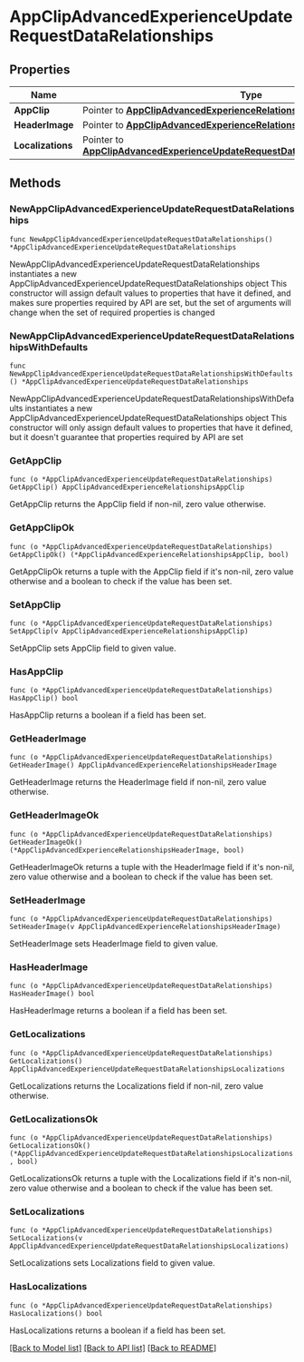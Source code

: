 # AppClipAdvancedExperienceUpdateRequestDataRelationships

## Properties

Name | Type | Description | Notes
------------ | ------------- | ------------- | -------------
**AppClip** | Pointer to [**AppClipAdvancedExperienceRelationshipsAppClip**](AppClipAdvancedExperienceRelationshipsAppClip.md) |  | [optional] 
**HeaderImage** | Pointer to [**AppClipAdvancedExperienceRelationshipsHeaderImage**](AppClipAdvancedExperienceRelationshipsHeaderImage.md) |  | [optional] 
**Localizations** | Pointer to [**AppClipAdvancedExperienceUpdateRequestDataRelationshipsLocalizations**](AppClipAdvancedExperienceUpdateRequestDataRelationshipsLocalizations.md) |  | [optional] 

## Methods

### NewAppClipAdvancedExperienceUpdateRequestDataRelationships

`func NewAppClipAdvancedExperienceUpdateRequestDataRelationships() *AppClipAdvancedExperienceUpdateRequestDataRelationships`

NewAppClipAdvancedExperienceUpdateRequestDataRelationships instantiates a new AppClipAdvancedExperienceUpdateRequestDataRelationships object
This constructor will assign default values to properties that have it defined,
and makes sure properties required by API are set, but the set of arguments
will change when the set of required properties is changed

### NewAppClipAdvancedExperienceUpdateRequestDataRelationshipsWithDefaults

`func NewAppClipAdvancedExperienceUpdateRequestDataRelationshipsWithDefaults() *AppClipAdvancedExperienceUpdateRequestDataRelationships`

NewAppClipAdvancedExperienceUpdateRequestDataRelationshipsWithDefaults instantiates a new AppClipAdvancedExperienceUpdateRequestDataRelationships object
This constructor will only assign default values to properties that have it defined,
but it doesn't guarantee that properties required by API are set

### GetAppClip

`func (o *AppClipAdvancedExperienceUpdateRequestDataRelationships) GetAppClip() AppClipAdvancedExperienceRelationshipsAppClip`

GetAppClip returns the AppClip field if non-nil, zero value otherwise.

### GetAppClipOk

`func (o *AppClipAdvancedExperienceUpdateRequestDataRelationships) GetAppClipOk() (*AppClipAdvancedExperienceRelationshipsAppClip, bool)`

GetAppClipOk returns a tuple with the AppClip field if it's non-nil, zero value otherwise
and a boolean to check if the value has been set.

### SetAppClip

`func (o *AppClipAdvancedExperienceUpdateRequestDataRelationships) SetAppClip(v AppClipAdvancedExperienceRelationshipsAppClip)`

SetAppClip sets AppClip field to given value.

### HasAppClip

`func (o *AppClipAdvancedExperienceUpdateRequestDataRelationships) HasAppClip() bool`

HasAppClip returns a boolean if a field has been set.

### GetHeaderImage

`func (o *AppClipAdvancedExperienceUpdateRequestDataRelationships) GetHeaderImage() AppClipAdvancedExperienceRelationshipsHeaderImage`

GetHeaderImage returns the HeaderImage field if non-nil, zero value otherwise.

### GetHeaderImageOk

`func (o *AppClipAdvancedExperienceUpdateRequestDataRelationships) GetHeaderImageOk() (*AppClipAdvancedExperienceRelationshipsHeaderImage, bool)`

GetHeaderImageOk returns a tuple with the HeaderImage field if it's non-nil, zero value otherwise
and a boolean to check if the value has been set.

### SetHeaderImage

`func (o *AppClipAdvancedExperienceUpdateRequestDataRelationships) SetHeaderImage(v AppClipAdvancedExperienceRelationshipsHeaderImage)`

SetHeaderImage sets HeaderImage field to given value.

### HasHeaderImage

`func (o *AppClipAdvancedExperienceUpdateRequestDataRelationships) HasHeaderImage() bool`

HasHeaderImage returns a boolean if a field has been set.

### GetLocalizations

`func (o *AppClipAdvancedExperienceUpdateRequestDataRelationships) GetLocalizations() AppClipAdvancedExperienceUpdateRequestDataRelationshipsLocalizations`

GetLocalizations returns the Localizations field if non-nil, zero value otherwise.

### GetLocalizationsOk

`func (o *AppClipAdvancedExperienceUpdateRequestDataRelationships) GetLocalizationsOk() (*AppClipAdvancedExperienceUpdateRequestDataRelationshipsLocalizations, bool)`

GetLocalizationsOk returns a tuple with the Localizations field if it's non-nil, zero value otherwise
and a boolean to check if the value has been set.

### SetLocalizations

`func (o *AppClipAdvancedExperienceUpdateRequestDataRelationships) SetLocalizations(v AppClipAdvancedExperienceUpdateRequestDataRelationshipsLocalizations)`

SetLocalizations sets Localizations field to given value.

### HasLocalizations

`func (o *AppClipAdvancedExperienceUpdateRequestDataRelationships) HasLocalizations() bool`

HasLocalizations returns a boolean if a field has been set.


[[Back to Model list]](../README.md#documentation-for-models) [[Back to API list]](../README.md#documentation-for-api-endpoints) [[Back to README]](../README.md)


